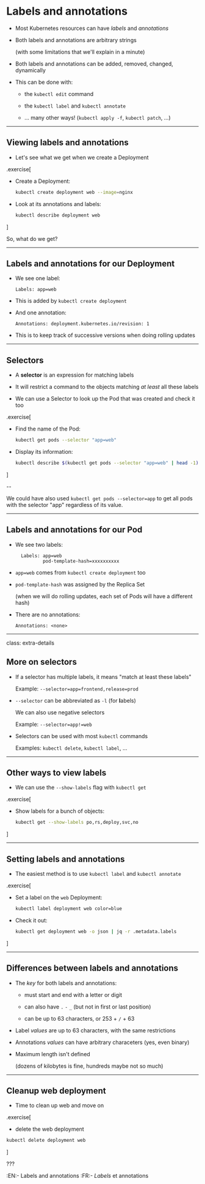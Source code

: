 # Labels and annotations

- Most Kubernetes resources can have *labels* and *annotations*

- Both labels and annotations are arbitrary strings

  (with some limitations that we'll explain in a minute)

- Both labels and annotations can be added, removed, changed, dynamically

- This can be done with:

  - the `kubectl edit` command

  - the `kubectl label` and `kubectl annotate`

  - ... many other ways! (`kubectl apply -f`, `kubectl patch`, ...)

---

## Viewing labels and annotations

- Let's see what we get when we create a Deployment

.exercise[

- Create a Deployment:
  ```bash
  kubectl create deployment web --image=nginx
  ```

- Look at its annotations and labels:
  ```bash
  kubectl describe deployment web
  ```

]

So, what do we get?

---

## Labels and annotations for our Deployment

- We see one label:
  ```
  Labels: app=web
  ```

- This is added by `kubectl create deployment`

- And one annotation:
  ```
  Annotations: deployment.kubernetes.io/revision: 1
  ```

- This is to keep track of successive versions when doing rolling updates

---

## Selectors

- A **selector** is an expression for matching labels

- It will restrict a command to the objects matching *at least* all these labels

- We can use a Selector to look up the Pod that was created and check it too

.exercise[

- Find the name of the Pod:
  ```bash
  kubectl get pods --selector "app=web"
  ```

- Display its information:
  ```bash
  kubectl describe $(kubectl get pods --selector "app=web" | head -1)
  ```

]

--

We could have also used `kubectl get pods --selector=app` to get all pods with the selector "app" regardless of its value.

---

## Labels and annotations for our Pod

- We see two labels:
  ```
    Labels: app=web
            pod-template-hash=xxxxxxxxxx
  ```

- `app=web` comes from `kubectl create deployment` too

- `pod-template-hash` was assigned by the Replica Set

  (when we will do rolling updates, each set of Pods will have a different hash)

- There are no annotations:
  ```
  Annotations: <none>
  ```


---

class: extra-details

## More on selectors

- If a selector has multiple labels, it means "match at least these labels"

  Example: `--selector=app=frontend,release=prod`

- `--selector` can be abbreviated as `-l` (for **l**abels)

  We can also use negative selectors

  Example: `--selector=app!=web`

- Selectors can be used with most `kubectl` commands

  Examples: `kubectl delete`, `kubectl label`, ...

---

## Other ways to view labels

- We can use the `--show-labels` flag with `kubectl get`

.exercise[

- Show labels for a bunch of objects:
  ```bash
  kubectl get --show-labels po,rs,deploy,svc,no
  ```

]

---

## Setting labels and annotations

- The easiest method is to use `kubectl label` and `kubectl annotate`

.exercise[

- Set a label on the `web` Deployment:
  ```bash
  kubectl label deployment web color=blue
  ```

- Check it out:
  ```bash
  kubectl get deployment web -o json | jq -r .metadata.labels
  ```

]

---

## Differences between labels and annotations

- The *key* for both labels and annotations:

  - must start and end with a letter or digit

  - can also have `.` `-` `_` (but not in first or last position)

  - can be up to 63 characters, or 253 + `/` + 63

- Label *values* are up to 63 characters, with the same restrictions

- Annotations *values* can have arbitrary characeters (yes, even binary)

- Maximum length isn't defined

  (dozens of kilobytes is fine, hundreds maybe not so much)

---

## Cleanup web deployment

- Time to clean up web and move on

.exercise[

  - delete the web deployment
  ```bash
  kubectl delete deployment web
  ```
]

???

:EN:- Labels and annotations
:FR:- *Labels* et annotations
